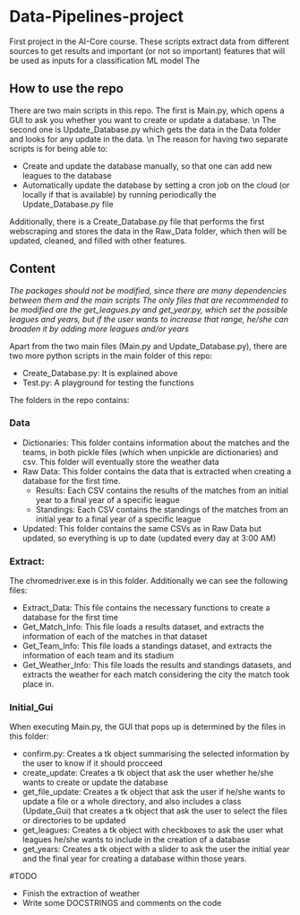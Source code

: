 # Data-Pipelines-project

First project in the AI-Core course. These scripts extract data from different sources to get results and important (or not so important) features that will be used as inputs for a classification ML model
The 

## How to use the repo

There are two main scripts in this repo. The first is Main.py, which opens a GUI to ask you whether you want to create or update a database. \n
The second one is Update_Database.py which gets the data in the Data folder and looks for any update in the data. \n
The reason for having two separate scripts is for being able to:
* Create and update the database manually, so that one can add new leagues to the database
* Automatically update the database by setting a cron job on the cloud (or locally if that is available) by running periodically the Update_Database.py file

Additionally, there is a Create_Database.py file that performs the first webscraping and stores the data in the Raw_Data folder, which then will be updated, cleaned, and filled with other features.

## Content

_The packages should not be modified, since there are many dependencies between them and the main scripts_
_The only files that are recommended to be modified are the get\_leagues.py and get\_year.py, which set the possible leagues and years, but if the user wants to increase that range, he/she can broaden it by adding more leagues and/or years_

Apart from the two main files (Main.py and Update_Database.py), there are two more python scripts in the main folder of this repo:

* Create_Database.py: It is explained above
* Test.py: A playground for testing the functions

The folders in the repo contains:

### Data

* Dictionaries: This folder contains information about the matches and the teams, in both pickle files (which when unpickle are dictionaries) and csv. This folder will eventually store the weather data
* Raw Data: This folder contains the data that is extracted when creating a database for the first time.
	* Results: Each CSV contains the results of the matches from an initial year to a final year of a specific league
	* Standings: Each CSV contains the standings of the matches from an initial year to a final year of a specific league
* Updated: This folder contains the same CSVs as in Raw Data but updated, so everything is up to date (updated every day at 3:00 AM)

### Extract:

The chromedriver.exe is in this folder. Additionally we can see the following files:
* Extract_Data: This file contains the necessary functions to create a database for the first time
* Get_Match_Info: This file loads a results dataset, and extracts the information of each of the matches in that dataset
* Get_Team_Info: This file loads a standings dataset, and extracts the information of each team and its stadium
* Get_Weather_Info: This file loads the results and standings datasets, and extracts the weather for each match considering the city the match took place in.

### Initial_Gui

When executing Main.py, the GUI that pops up is determined by the files in this folder:
* confirm.py: Creates a tk object summarising the selected information by the user to know if it should procceed
* create_update: Creates a tk object that ask the user whether he/she wants to create or update the database
* get_file_update: Creates a tk object that ask the user if he/she wants to update a file or a whole directory, and also includes a class (Update_Gui) that creates a tk object that ask the user to select the files or directories to be updated
* get_leagues: Creates a tk object with checkboxes to ask the user what leagues he/she wants to include in the creation of a database
* get_years: Creates a tk object with a slider to ask the user the initial year and the final year for creating a database within those years.

#TODO
* Finish the extraction of weather
* Write some DOCSTRINGS and comments on the code